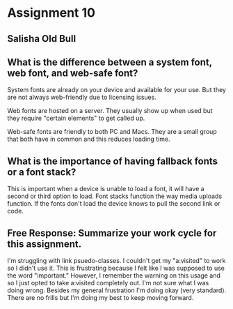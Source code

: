 # Assignment 10

## Salisha Old Bull

## What is the difference between a system font, web font, and web-safe font?

System fonts are already on your device and available for your use. But they are not always web-friendly due to licensing issues.

Web fonts are hosted on a server. They usually show up when used but they require "certain elements" to get called up.

Web-safe fonts are friendly to both PC and Macs. They are a small group that both have in common and this reduces loading time.

## What is the importance of having fallback fonts or a font stack?

This is important when a device is unable to load a font, it will have a second or third option to load. Font stacks function the way media uploads function. If the fonts don't load the device knows to pull the second link or code.

## Free Response: Summarize your work cycle for this assignment.

I'm struggling with link psuedo-classes. I couldn't get my "a:visited" to work so I didn't use it. This is frustrating because I felt like I was supposed to use the word "important." However, I remember the warning on this usage and so I just opted to take a:visited completely out. I'm not sure what I was doing wrong. Besides my general frustration I'm doing okay (very standard). There are no frills but I'm doing my best to keep moving forward.
